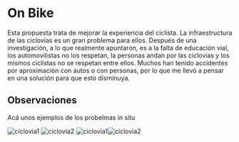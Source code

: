 # On Bike

Esta propuesta trata de mejorar la experiencia del ciclista. La infraestructura de las ciclovías es un gran problema para ellos. Después de una investigación, a lo que realmente apuntaron, es a la falta de educación vial, los automovilistas no los respetan, la personas andan por las ciclovías y los mismos ciclistas no se respetan entre ellos. Muchos han tenido accidentes por aproximación con autos o con personas, por lo que me llevó a pensar en una solución para que esto disminuya. 

## Observaciones

Acá unos ejemplos de los probelmas in situ

![ciclovia1](https://macaraos.github.io/README.md/img/ciclovia1.jpg) ![ciclovia2](https://macaraos.github.io/README.md/img/ciclovia4.jpg)
![ciclovia1](https://macaraos.github.io/README.md/img/ciclovia6.jpg)![ciclovia2](https://macaraos.github.io/README.md/img/ciclovia7.jpg)

